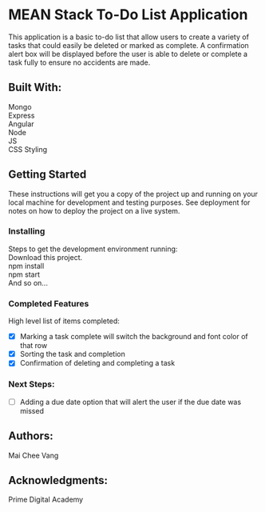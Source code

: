# MEAN Stack To-Do List Application<br>
This application is a basic to-do list that allow users to create a variety of tasks that could easily be deleted or marked as complete. A confirmation alert box will be displayed before the user is able to delete or complete a task fully to ensure no accidents are made.<br>

## Built With: <br>
Mongo <br>
Express <br>
Angular <br>
Node <br>
JS <br>
CSS Styling <br>

## Getting Started <br>
These instructions will get you a copy of the project up and running on your local machine for development and testing purposes. See deployment for notes on how to deploy the project on a live system. <br>

### Installing <br>
Steps to get the development environment running: <br>
Download this project. <br>
npm install <br>
npm start <br>
And so on... <br>

### Completed Features <br>
High level list of items completed: <br>
- [x] Marking a task complete will switch the background and font color of that row <br>
- [x] Sorting the task and completion <br>
- [x] Confirmation of deleting and completing a task <br>

### Next Steps: <br>
- [ ] Adding a due date option that will alert the user if the due date was missed <br>

## Authors: <br>
Mai Chee Vang <br>

## Acknowledgments: <br>
Prime Digital Academy
